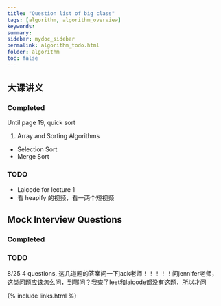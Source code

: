 ```yaml
---
title: "Question list of big class"
tags: [algorithm, algorithm_overview]
keywords:
summary:
sidebar: mydoc_sidebar
permalink: algorithm_todo.html
folder: algorithm
toc: false
---
```


## 大课讲义
### Completed
Until page 19, quick sort

1. Array and Sorting Algorithms
* Selection Sort
* Merge Sort

### TODO
* Laicode for lecture 1
* 看 heapify 的视频，看一两个短视频

## Mock Interview Questions
### Completed


### TODO
8/25 4 questions, 这几道题的答案问一下jack老师！！！！！问jennifer老师，这类问题应该怎么问，到哪问？我查了leet和laicode都没有这题，所以才问




{% include links.html %}
